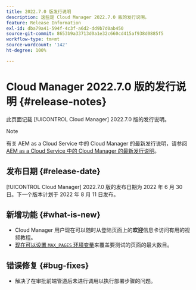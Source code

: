 ```yaml
---
title: 2022.7.0 版发行说明
description: 这些是 Cloud Manager 2022.7.0 版的发行说明。
feature: Release Information
exl-id: dba79a41-594f-4c3f-a6d2-dd9b7d0ab450
source-git-commit: 8653b9a33713d0a1e32c660cd415af938d0885f5
workflow-type: tm+mt
source-wordcount: '142'
ht-degree: 100%

---
```


# Cloud Manager 2022.7.0 版的发行说明 {#release-notes}

此页面记载 [!UICONTROL Cloud Manager] 2022.7.0 版的发行说明。

>[!NOTE]
>
>有关 AEM as a Cloud Service 中的 Cloud Manager 的最新发行说明，请参阅 [AEM as a Cloud Service 中的 Cloud Manager 的最新发行说明](https://experienceleague.adobe.com/docs/experience-manager-cloud-service/content/implementing/using-cloud-manager/release-notes-cloud-manager/release-notes-cm-current.html)。

## 发布日期 {#release-date}

[!UICONTROL Cloud Manager] 2022.7.0 版的发布日期为 2022 年 6 月 30 日。下一个版本计划于 2022 年 8 月 11 日发布。

## 新增功能 {#what-is-new}

* Cloud Manager 用户现在可以随时从登陆页面上的&#x200B;**欢迎**&#x200B;信息卡访问有用的视频教程。
* [现在可以设置 `MAX_PAGES` 环境变量](/help/using/code-quality-testing.md#crawler)来覆盖要测试的页面的最大数目。

## 错误修复 {#bug-fixes}

* 解决了在审批前端管道后未进行调用以执行部署步骤的问题。
